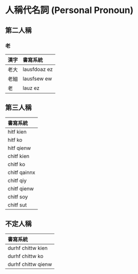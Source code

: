 # 人稱代名詞 (Personal Pronoun)

## 第二人稱

### 老

| 漢字 | 書寫系統 |
| :--- | :--- |
| 老大 | lausfdoaz ez |
| 老細 | lausfsew ew |
| 老 | lauz ez |

## 第三人稱

| 書寫系統 |
| :--- |
| hitf kien |
| hitf ko |
| hitf qienw |
| chitf kien |
| chitf ko |
| chitf qainnx |
| chitf qiy |
| chitf qienw |
| chitf soy |
| chitf sut |

## 不定人稱

| 書寫系統 |
| :--- |
| durhf chittw kien |
| durhf chittw ko |
| durhf chittw qienw |
